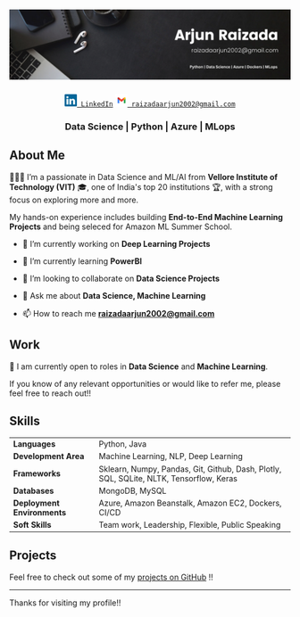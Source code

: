 # ![Arjun Raizada](./images/background.png)

<div align="center" id="badges">
  <code><a href="https://www.linkedin.com/in/arjunraizada007/" title="LinkedIn Profile"><img width="22" src="images/linkedin.svg"> LinkedIn</a></code>
  <code><a href="mailto:raizadaarjun2002@gmail.com" title="Mail"><img width="22" src="images/gmail.png"> raizadaarjun2002@gmail.com</a></code>
</div>

<h3 align="center">
Data Science | Python | Azure | MLops
</h3>

## About Me

🙋🏻‍♂️ I’m a passionate in Data Science and ML/AI from **Vellore Institute of Technology (VIT)** 🎓, one of India's top 20 institutions 🏆, with a strong focus on exploring more and more. 

My hands-on experience includes building **End-to-End Machine Learning Projects** and being seleced for Amazon ML Summer School.

- 🔭 I’m currently working on **Deep Learning Projects**

- 🌱 I’m currently learning **PowerBI**

- 👯 I’m looking to collaborate on **Data Science Projects**

- 💬 Ask me about **Data Science, Machine Learning**

- 📫 How to reach me **raizadaarjun2002@gmail.com**

## Work

💼 I am currently open to roles in **Data Science** and **Machine Learning**. 

If you know of any relevant opportunities or would like to refer me, please feel free to reach out!!


## Skills

<div align="center">
  <table>
    <tr>
      <td><strong>Languages</strong></td>
      <td>Python, Java</td>
    </tr>
    <tr>
      <td><strong>Development Area</strong></td>
      <td>Machine Learning, NLP, Deep Learning</td>
    </tr>
    <tr>
      <td><strong>Frameworks</strong></td>
      <td> Sklearn, Numpy, Pandas, Git, Github, Dash, Plotly, SQL, SQLite, NLTK, Tensorflow, Keras</td>
    </tr>
    <tr>
      <td><strong>Databases</strong></td>
      <td>MongoDB, MySQL</td>
    </tr>
    <tr>
      <td><strong>Deployment Environments</strong></td>
      <td>Azure, Amazon Beanstalk, Amazon EC2, Dockers, CI/CD</td>
    </tr>
    <tr>
      <td><strong>Soft Skills</strong></td>
      <td>Team work, Leadership, Flexible, Public Speaking</td>
    </tr>
  </table>
</div>



## Projects

Feel free to check out some of my [projects on GitHub](https://github.com/ArjunRaizada?tab=repositories) !!

---

Thanks for visiting my profile!!
